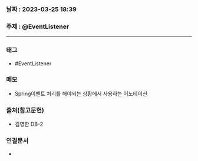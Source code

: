 ### 날짜 : 2023-03-25 18:39
### 주제 : @EventListener
---
### 태그
* #EventListener

### 메모
* Spring이벤트 처리를 해야되는 상황에서 사용하는 어노테이션

### 출처(참고문헌)
-  김영한 DB-2

### 연결문서
- 